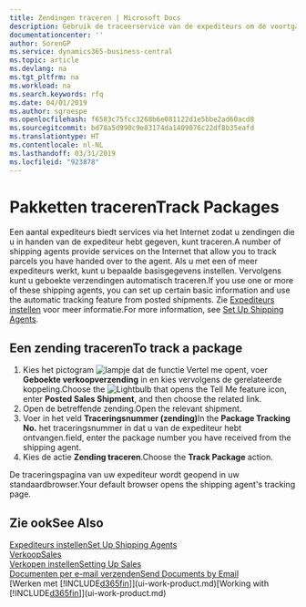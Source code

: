 ```yaml
---
title: Zendingen traceren | Microsoft Docs
description: Gebruik de traceerservice van de expediteurs om de voortgang van een zending te bekijken.
documentationcenter: ''
author: SorenGP
ms.service: dynamics365-business-central
ms.topic: article
ms.devlang: na
ms.tgt_pltfrm: na
ms.workload: na
ms.search.keywords: rfq
ms.date: 04/01/2019
ms.author: sgroespe
ms.openlocfilehash: f6583c75fcc3268b6e081122d1e5bbe2ad60acd8
ms.sourcegitcommit: bd78a5d990c9e83174da1409076c22df8b35eafd
ms.translationtype: HT
ms.contentlocale: nl-NL
ms.lasthandoff: 03/31/2019
ms.locfileid: "923878"
---
```

# <a name="track-packages"></a><span data-ttu-id="265e9-103">Pakketten traceren</span><span class="sxs-lookup"><span data-stu-id="265e9-103">Track Packages</span></span>
<span data-ttu-id="265e9-104">Een aantal expediteurs biedt services via het Internet zodat u zendingen die u in handen van de expediteur hebt gegeven, kunt traceren.</span><span class="sxs-lookup"><span data-stu-id="265e9-104">A number of shipping agents provide services on the Internet that allow you to track parcels you have handed over to the agent.</span></span> <span data-ttu-id="265e9-105">Als u met een of meer expediteurs werkt, kunt u bepaalde basisgegevens instellen. Vervolgens kunt u geboekte verzendingen automatisch traceren.</span><span class="sxs-lookup"><span data-stu-id="265e9-105">If you use one or more of these shipping agents, you can set up certain basic information and use the automatic tracking feature from posted shipments.</span></span> <span data-ttu-id="265e9-106">Zie [Expediteurs instellen](sales-how-to-set-up-shipping-agents.md) voor meer informatie.</span><span class="sxs-lookup"><span data-stu-id="265e9-106">For more information, see [Set Up Shipping Agents](sales-how-to-set-up-shipping-agents.md).</span></span>  

## <a name="to-track-a-package"></a><span data-ttu-id="265e9-107">Een zending traceren</span><span class="sxs-lookup"><span data-stu-id="265e9-107">To track a package</span></span>
1. <span data-ttu-id="265e9-108">Kies het pictogram ![lampje dat de functie Vertel me opent](media/ui-search/search_small.png "Vertel me wat u wilt doen"), voer **Geboekte verkoopverzending** in en kies vervolgens de gerelateerde koppeling.</span><span class="sxs-lookup"><span data-stu-id="265e9-108">Choose the ![Lightbulb that opens the Tell Me feature](media/ui-search/search_small.png "Tell me what you want to do") icon, enter **Posted Sales Shipment**, and then choose the related link.</span></span>
2. <span data-ttu-id="265e9-109">Open de betreffende zending.</span><span class="sxs-lookup"><span data-stu-id="265e9-109">Open the relevant shipment.</span></span>
3. <span data-ttu-id="265e9-110">Voer in het veld **Traceringsnummer (zending)**</span><span class="sxs-lookup"><span data-stu-id="265e9-110">In the **Package Tracking No.**</span></span> <span data-ttu-id="265e9-111">het traceringsnummer in dat u van de expediteur hebt ontvangen.</span><span class="sxs-lookup"><span data-stu-id="265e9-111">field, enter the package number you have received from the shipping agent.</span></span>
4. <span data-ttu-id="265e9-112">Kies de actie **Zending traceren**.</span><span class="sxs-lookup"><span data-stu-id="265e9-112">Choose the **Track Package** action.</span></span>

<span data-ttu-id="265e9-113">De traceringspagina van uw expediteur wordt geopend in uw standaardbrowser.</span><span class="sxs-lookup"><span data-stu-id="265e9-113">Your default browser opens the shipping agent's tracking page.</span></span>

## <a name="see-also"></a><span data-ttu-id="265e9-114">Zie ook</span><span class="sxs-lookup"><span data-stu-id="265e9-114">See Also</span></span>
[<span data-ttu-id="265e9-115">Expediteurs instellen</span><span class="sxs-lookup"><span data-stu-id="265e9-115">Set Up Shipping Agents</span></span>](sales-how-to-set-up-shipping-agents.md)  
[<span data-ttu-id="265e9-116">Verkoop</span><span class="sxs-lookup"><span data-stu-id="265e9-116">Sales</span></span>](sales-manage-sales.md)  
[<span data-ttu-id="265e9-117">Verkopen instellen</span><span class="sxs-lookup"><span data-stu-id="265e9-117">Setting Up Sales</span></span>](sales-setup-sales.md)  
[<span data-ttu-id="265e9-118">Documenten per e-mail verzenden</span><span class="sxs-lookup"><span data-stu-id="265e9-118">Send Documents by Email</span></span>](ui-how-send-documents-email.md)  
<span data-ttu-id="265e9-119">[Werken met [!INCLUDE[d365fin](includes/d365fin_md.md)]](ui-work-product.md)</span><span class="sxs-lookup"><span data-stu-id="265e9-119">[Working with [!INCLUDE[d365fin](includes/d365fin_md.md)]](ui-work-product.md)</span></span>
